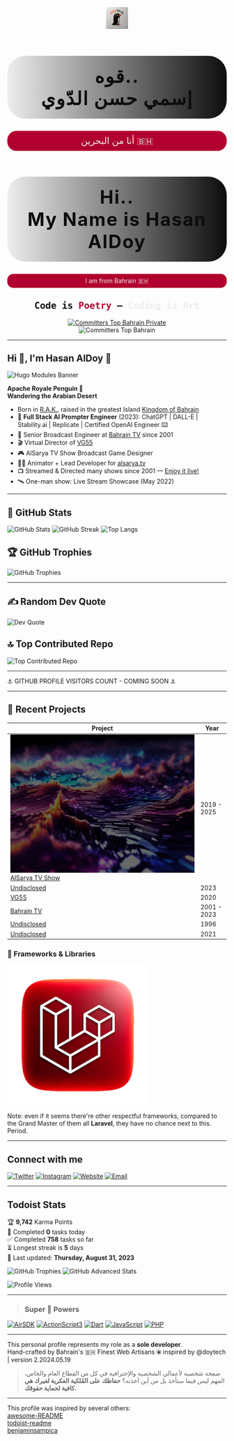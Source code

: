 <!-- Distinctly Unique & Beautiful Profile by Hasan AlDoy -->

<p align="center">
  <img src="images/revised-branding.png" width="50" alt="doy.tech Logo 2025"/>
</p>

<h1 align="center" style="font-size:3em; letter-spacing:2px; color:#0D0D0D; background: linear-gradient(90deg,#EDEDED,#0D0D0D); border-radius: 1em; padding: 0.5em 0;">قوه..
  <br />إسمي حسن الدّوي
</h1>

<p align="center" style="font-size:1.5em; color:#EDEDED; background:#B1002F; border-radius:1em; padding:0.5em 0;">أنا من البحرين 🇧🇭</p>
<h1 align="center" style="font-size:3em; letter-spacing:2px; color:#0D0D0D; background: linear-gradient(90deg,#EDEDED,#0D0D0D); border-radius: 1em; padding: 0.5em 0;">Hi..
  <br />My Name is Hasan AlDoy
</h1>
<p align="center" style="color:#EDEDED; background:#B1002F; border-radius:1em; padding:0.5em 0;">I am from Bahrain 🇧🇭</p>

<h2 align="center" style="font-family:monospace; color:#0D0D0D;">Code is <span style="color:#B1002F;">Poetry</span> &mdash; <span style="color:#EDEDED;">Coding is Art</span></h2>

<div align="center">
  <a href="https://committers.top/bahrain_private" target="_blank">
    <img src="https://user-badge.committers.top/bahrain_private/aldoyh.svg" alt="Committers Top Bahrain Private" width="300" />
  </a>
</div>
<div align="center">
  <img src="https://user-badge.committers.top/bahrain/aldoyh.svg" alt="Committers Top Bahrain"/>
</div>

---

## Hi 👋, I'm Hasan AlDoy 🐧

![Hugo Modules Banner](https://hugomods.com/images/banners/home.svg)

**Apache Royale Penguin 🐧**  
**Wandering the Arabian Desert**

- Born in [R.A.K.](https://visitrasalkhaimah.com), raised in the greatest Island [Kingdom of Bahrain](https://bahrain.com)
- 🤖 **Full Stack AI Prompter Engineer** (2023): ChatGPT | DALL-E | Stability.ai | Replicate | Certified OpenAI Engineer ⌨️
- 🔭 Senior Broadcast Engineer at [Bahrain TV](https://live.bh) since 2001
- 🎬 Virtual Director of [VG55](https://www.youtube.com/channel/UCzXURHgFJuC0QpuFYOHRHeg)
- 🎮 AlSarya TV Show Broadcast Game Designer
- 🧑‍💻 Animator + Lead Developer for [alsarya.tv](https://alsarya.tv)
- 📺 Streamed & Directed many shows since 2001 — [Enjoy it live!](https://youtube.com/playlist?list=PLjaXnvdACZifh6jEW0fL5UwVT7WcMcJVa)
- 🛰️ One-man show: Live Stream Showcase (May 2022)

---

## 🚀 GitHub Stats

![GitHub Stats](https://github-readme-stats.vercel.app/api?username=aldoyh&theme=dark&hide_border=false&include_all_commits=true&count_private=true)
![GitHub Streak](https://github-readme-streak-stats-lyart-gamma.vercel.app?user=aldoyh&locale=ar&mode=weekly&hide_total_contributions=true)
![Top Langs](https://github-readme-stats.vercel.app/api/top-langs/?username=aldoyh&theme=dark&hide_border=false&layout=compact)

## 🏆 GitHub Trophies

![GitHub Trophies](https://github-profile-trophy.vercel.app/?username=aldoyh&theme=great-gatsby&no-frame=false&no-bg=true&margin-w=4)

---

## ✍️ Random Dev Quote

![Dev Quote](https://quotes-github-readme.vercel.app/api?type=horizontal&theme=radical)

## 🔝 Top Contributed Repo

![Top Contributed Repo](https://github-contributor-stats.vercel.app/api?username=aldoyh&limit=5&theme=dark&combine_all_yearly_contributions=true)

---

⚓️ GITHUB PROFILE VISITORS COUNT - COMING SOON ⚓️

---

## 🌟 Recent Projects

| Project | Year |
|---------|------|
| ![AlSarya TV Show](images/DreamShaper_v7_by_Hasan_Aldoy_Mastermind.jpg) [AlSarya TV Show](https://alsarya.tv) | 2019 - 2025 |
| [Undisclosed](https://doy.tech/undisclosed) | 2023 |
| [VG55](https://www.youtube.com/channel/UCzXURHgFJuC0QpuFYOHRHeg) | 2020 |
| [Bahrain TV](https://live.bh) | 2001 - 2023 |
| [Undisclosed](https://doy.tech/undisclosed) | 1996 |
| [Undisclosed](https://doy.tech/undisclosed) | 2021 |

### 🚀 Frameworks & Libraries

[![Laravel](images/LARAVEL.png)](https://laravel.com)

Note: even if it seems there're other respectful frameworks, compared to the Grand Master of them all **Laravel**, they have no chance next to this. Period.

---

## Connect with me

[![Twitter](https://img.shields.io/badge/Twitter-aldoyh-1DA1F2?style=for-the-badge&logo=twitter)](https://twitter.com/aldoyh)
[![Instagram](https://img.shields.io/badge/Instagram-aldoyh-E4405F?style=for-the-badge&logo=instagram)](https://instagram.com/aldoyh)
[![Website](https://img.shields.io/badge/Website-doy.tech-0A0A0A?style=for-the-badge&logo=google-chrome)](https://doy.tech)
[![Email](https://img.shields.io/badge/Email-hellos@doy.tech-D14836?style=for-the-badge&logo=gmail)](mailto:hellos@doy.tech)

---

## Todoist Stats

<!-- TODO-IST:START -->
🏆 **9,742** Karma Points  
🌸 Completed **0** tasks today  
✅ Completed **758** tasks so far  
⏳ Longest streak is **5** days  
📅 Last updated: **Thursday, August 31, 2023**
<!-- TODO-IST:END -->

![GitHub Trophies](https://stats.dooboo.io/api/github-trophies?login=aldoyh)
![GitHub Advanced Stats](https://stats.dooboo.io/api/github-stats-advanced?login=aldoyh)

![Profile Views](https://komarev.com/ghpvc/?username=aldoyh&label=Profile%20views&color=0e75b6&style=flat)

---

> ### Super 🔋 Powers

[![AirSDK](https://img.shields.io/badge/AirSDK-Harman-FF0000?style=for-the-badge&logo=adobe)](https://airsdk.dev)
[![ActionScript3](https://img.shields.io/badge/ActionScript3-FF0000?style=for-the-badge&logo=adobe)](https://airsdk.dev)
[![Dart](https://img.shields.io/badge/Dart-0175C2?style=for-the-badge&logo=dart)](https://dart.dev)
[![JavaScript](https://img.shields.io/badge/JavaScript-F7DF1E?style=for-the-badge&logo=javascript)](https://www.javascript.com)
[![PHP](https://img.shields.io/badge/PHP-777BB4?style=for-the-badge&logo=php)](https://www.php.net)

---

This personal profile represents my role as a **sole developer**.  
Hand-crafted by Bahrain's 🇧🇭 Finest Web Artisans ⦿ inspired by @doytech | version 2.2024.05.19

> صفحة شخصية لأعمالي الشخصية والإحترافية في كل من القطاع العام والخاص، المهم ليس فيما ستأخذ بل من أين أخذته؟ **حفاظك على المُلكية الفكرية لغيرك هي كافية لحماية حقوقك.**

---

This profile was inspired by several others:  
[awesome-README](https://github.com/elangosundar/awesome-README-templates)  
[todoist-readme](https://github.com/abhisheknaiidu/todoist-readme)  
[benjaminsampica](https://github.com/benjaminsampica/benjaminsampica)
